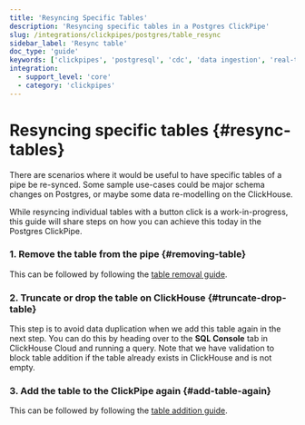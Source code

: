 ```yaml
---
title: 'Resyncing Specific Tables'
description: 'Resyncing specific tables in a Postgres ClickPipe'
slug: /integrations/clickpipes/postgres/table_resync
sidebar_label: 'Resync table'
doc_type: 'guide'
keywords: ['clickpipes', 'postgresql', 'cdc', 'data ingestion', 'real-time sync']
integration:
  - support_level: 'core'
  - category: 'clickpipes'
---
```


# Resyncing specific tables {#resync-tables}

There are scenarios where it would be useful to have specific tables of a pipe be re-synced. Some sample use-cases could be major schema changes on Postgres, or maybe some data re-modelling on the ClickHouse.

While resyncing individual tables with a button click is a work-in-progress, this guide will share steps on how you can achieve this today in the Postgres ClickPipe.

### 1. Remove the table from the pipe {#removing-table}

This can be followed by following the [table removal guide](./removing_tables).

### 2. Truncate or drop the table on ClickHouse {#truncate-drop-table}

This step is to avoid data duplication when we add this table again in the next step. You can do this by heading over to the **SQL Console** tab in ClickHouse Cloud and running a query.
Note that we have validation to block table addition if the table already exists in ClickHouse and is not empty.

### 3. Add the table to the ClickPipe again {#add-table-again}

This can be followed by following the [table addition guide](./add_table).
